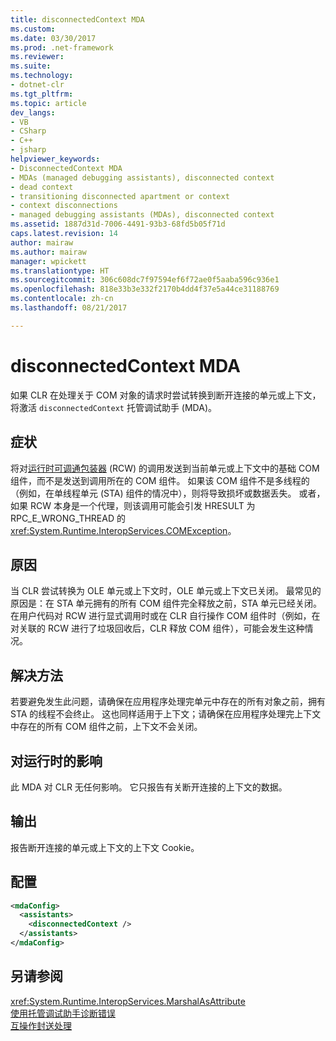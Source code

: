 ```yaml
---
title: disconnectedContext MDA
ms.custom: 
ms.date: 03/30/2017
ms.prod: .net-framework
ms.reviewer: 
ms.suite: 
ms.technology:
- dotnet-clr
ms.tgt_pltfrm: 
ms.topic: article
dev_langs:
- VB
- CSharp
- C++
- jsharp
helpviewer_keywords:
- DisconnectedContext MDA
- MDAs (managed debugging assistants), disconnected context
- dead context
- transitioning disconnected apartment or context
- context disconnections
- managed debugging assistants (MDAs), disconnected context
ms.assetid: 1887d31d-7006-4491-93b3-68fd5b05f71d
caps.latest.revision: 14
author: mairaw
ms.author: mairaw
manager: wpickett
ms.translationtype: HT
ms.sourcegitcommit: 306c608dc7f97594ef6f72ae0f5aaba596c936e1
ms.openlocfilehash: 818e33b3e332f2170b4dd4f37e5a44ce31188769
ms.contentlocale: zh-cn
ms.lasthandoff: 08/21/2017

---
```

# <a name="disconnectedcontext-mda"></a>disconnectedContext MDA
如果 CLR 在处理关于 COM 对象的请求时尝试转换到断开连接的单元或上下文，将激活 `disconnectedContext` 托管调试助手 (MDA)。  
  
## <a name="symptoms"></a>症状  
 将对[运行时可调通包装器](../../../docs/framework/interop/runtime-callable-wrapper.md) (RCW) 的调用发送到当前单元或上下文中的基础 COM 组件，而不是发送到调用所在的 COM 组件。 如果该 COM 组件不是多线程的（例如，在单线程单元 (STA) 组件的情况中），则将导致损坏或数据丢失。 或者，如果 RCW 本身是一个代理，则该调用可能会引发 HRESULT 为 RPC_E_WRONG_THREAD 的 <xref:System.Runtime.InteropServices.COMException>。  
  
## <a name="cause"></a>原因  
 当 CLR 尝试转换为 OLE 单元或上下文时，OLE 单元或上下文已关闭。 最常见的原因是：在 STA 单元拥有的所有 COM 组件完全释放之前，STA 单元已经关闭。在用户代码对 RCW 进行显式调用时或在 CLR 自行操作 COM 组件时（例如，在对关联的 RCW 进行了垃圾回收后，CLR 释放 COM 组件），可能会发生这种情况。  
  
## <a name="resolution"></a>解决方法  
 若要避免发生此问题，请确保在应用程序处理完单元中存在的所有对象之前，拥有 STA 的线程不会终止。 这也同样适用于上下文；请确保在应用程序处理完上下文中存在的所有 COM 组件之前，上下文不会关闭。  
  
## <a name="effect-on-the-runtime"></a>对运行时的影响  
 此 MDA 对 CLR 无任何影响。 它只报告有关断开连接的上下文的数据。  
  
## <a name="output"></a>输出  
 报告断开连接的单元或上下文的上下文 Cookie。  
  
## <a name="configuration"></a>配置  
  
```xml  
<mdaConfig>  
  <assistants>  
    <disconnectedContext />  
  </assistants>  
</mdaConfig>  
```  
  
## <a name="see-also"></a>另请参阅  
 <xref:System.Runtime.InteropServices.MarshalAsAttribute>   
 [使用托管调试助手诊断错误](../../../docs/framework/debug-trace-profile/diagnosing-errors-with-managed-debugging-assistants.md)   
 [互操作封送处理](../../../docs/framework/interop/interop-marshaling.md)

